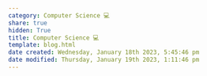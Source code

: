 ```yaml
---  
category: Computer Science 💻  
share: true  
hidden: True  
title: Computer Science 💻  
template: blog.html  
date created: Wednesday, January 18th 2023, 5:45:46 pm  
date modified: Thursday, January 19th 2023, 1:11:46 pm  
---  
```

